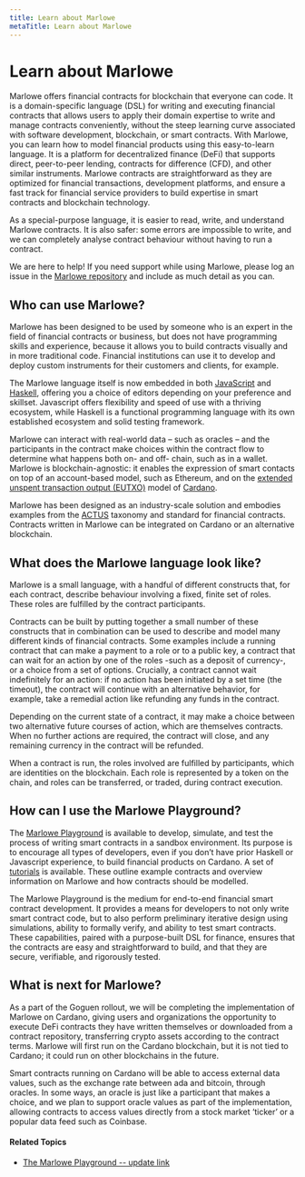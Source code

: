 ```yaml
---
title: Learn about Marlowe
metaTitle: Learn about Marlowe
---
```


# Learn about Marlowe

Marlowe offers financial contracts for blockchain that everyone can code. It is a domain-specific language (DSL) for writing and executing financial contracts that allows users to apply their domain expertise to write and manage contracts conveniently, without the steep learning curve associated with software development, blockchain, or smart contracts. With Marlowe, you can learn how to model financial products using this easy-to-learn language. It is a platform for decentralized finance (DeFi) that supports direct, peer-to-peer lending, contracts for difference (CFD), and other similar instruments. Marlowe contracts are straightforward as they are optimized for financial transactions, development platforms, and ensure a fast track for financial service providers to build expertise in smart contracts and blockchain technology.

As a special-purpose language, it is easier to read, write, and understand Marlowe contracts. It is also safer: some errors are impossible to write, and we can completely analyse contract behaviour without having to run a contract.

We are here to help! If you need support while using Marlowe, please log an issue in the [Marlowe repository](https://github.com/input-output-hk/marlowe) and include as much detail as you can.

## Who can use Marlowe? 

Marlowe has been designed to be used by someone who is an expert in the field of financial contracts or business, but does not have programming skills and experience, because it allows you to build contracts visually and in more traditional code. Financial institutions can use it to develop and deploy custom instruments for their customers and clients, for example.

The Marlowe language itself is now embedded in both [JavaScript](https://www.javascript.com/) and [Haskell](https://www.haskell.org/), offering you a choice of editors depending on your preference and skillset. Javascript offers flexibility and speed of use with a thriving ecosystem, while Haskell is a functional programming language with its own established ecosystem and solid testing framework. 

Marlowe can interact with real-world data – such as oracles – and the participants in the contract make choices within the contract flow to determine what happens both on- and off- chain, such as in a wallet. Marlowe is blockchain-agnostic: it enables the expression of smart contacts on top of an account-based model, such as Ethereum, and on the [extended unspent transaction output (EUTXO)](https://docs.cardano.org/learn/eutxo-explainer) model of [Cardano](https://cardano.org/).

Marlowe has been designed as an industry-scale solution and embodies examples from the [ACTUS](https://www.actusfrf.org/) taxonomy and standard for financial contracts. Contracts written in Marlowe can be integrated on Cardano or an alternative blockchain. 

## What does the Marlowe language look like?

Marlowe is a small language, with a handful of different constructs that, for each contract, describe behaviour involving a fixed, finite set of roles. These roles are fulfilled by the contract participants. 

Contracts can be built by putting together a small number of these constructs that in combination can be used to describe and model many different kinds of financial contracts. Some examples include a running contract that can make a payment to a role or to a public key, a contract that can wait for an action by one of the roles -such as a deposit of currency-, or a choice from a set of options. Crucially, a contract cannot wait indefinitely for an action: if no action has been initiated by a set time (the timeout), the contract will continue with an alternative behavior, for example, take a remedial action like refunding any funds in the contract. 

Depending on the current state of a contract, it may make a choice between two alternative future courses of action, which are themselves contracts. When no further actions are required, the contract will close, and any remaining currency in the contract will be refunded.

When a contract is run, the roles involved are fulfilled by participants, which are identities on the blockchain. Each role is represented by a token on the chain, and roles can be transferred, or traded, during contract execution. 

## How can I use the Marlowe Playground?

The [Marlowe Playground](https://play.marlowe-finance.io) is available to develop, simulate, and test the process of writing smart contracts in a sandbox environment. Its purpose is to encourage all types of developers, even if you don’t have prior Haskell or Javascript experience, to build financial products on Cardano. A set of [tutorials](https://play.marlowe-finance.io/doc/marlowe/tutorials/index.html) is available. These outline example contracts and overview information on Marlowe and how contracts should be modelled. 

The Marlowe Playground is the medium for end-to-end financial smart contract development. It provides a means for developers to not only write smart contract code, but to also perform preliminary iterative design using simulations, ability to formally verify, and ability to test smart contracts. These capabilities, paired with a purpose-built DSL for finance, ensures that the contracts are easy and straightforward to build, and that they are secure, verifiable, and rigorously tested.

## What is next for Marlowe?

As a part of the Goguen rollout, we will be completing the implementation of Marlowe on Cardano, giving users and organizations the opportunity to execute DeFi contracts they have written themselves or downloaded from a contract repository, transferring crypto assets according to the contract terms. Marlowe will first run on the Cardano blockchain, but it is not tied to Cardano; it could run on other blockchains in the future.

Smart contracts running on Cardano will be able to access external data values, such as the exchange rate between ada and bitcoin, through oracles. In some ways, an oracle is just like a participant that makes a choice, and we plan to support oracle values as part of the implementation, allowing contracts to access values directly from a stock market ‘ticker’ or a popular data feed such as Coinbase.

#### Related Topics

- [The Marlowe Playground -- update link](/marlowe-doc/)